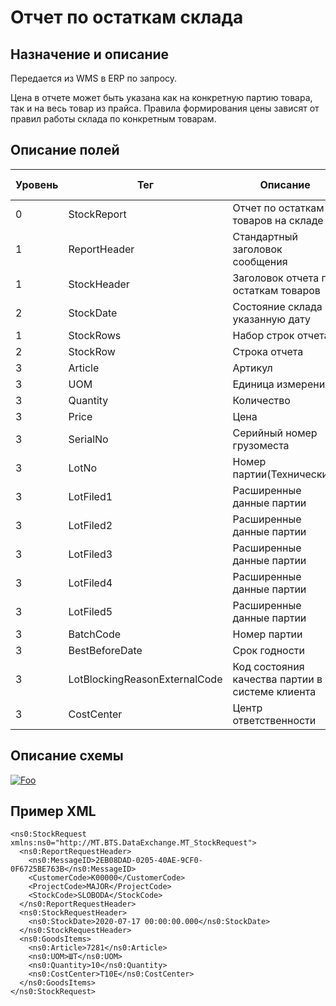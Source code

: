 # Отчет по остаткам склада

## Назначение и описание
Передается из WMS в ERP по запросу.

Цена в отчете может быть указана как на конкретную партию товара, так и на весь товар из прайса. Правила формирования цены зависят от правил работы склада по конкретным товарам.

## Описание полей

Уровень | Тег | Описание | Частота | Тип данных | Размер поля | Комментарий
--------|-----|----------|---------|------------|-------------|------------
0       | StockReport                   | Отчет по остаткам товаров на складе             | 1..1    |            |             |                           
1       | ReportHeader                  | Стандартный заголовок сообщения                 | 1..1    |            |             | Общая структура сообщения 
1       | StockHeader                   | Заголовок отчета по остаткам товаров            | 1..1    |            |             |                           
2       | StockDate                     | Состояние склада на указанную дату              | 1..1    | DateTime   |             |
1       | StockRows                     | Набор строк отчета                              | 1..1    |            |             |                           
2       | StockRow                      | Строка отчета                                   | 1..n    |            |             |                           
3       | Article                       | Артикул                                         | 1..1    | String     | 100         |                           
3       | UOM                           | Единица измерения                               | 1..1    | String     | 10          |                           
3       | Quantity                      | Количество                                      | 1..1    | Decimal    |             |                           
3       | Price                         | Цена                                            | 0..1    | Decimal    |             |                           
3       | SerialNo                      | Серийный номер грузоместа                       | 0..1    | String     | 20          |                           
3       | LotNo                         | Номер партии(Технический)                       | 0..1    | String     | 50          |                           
3       | LotFiled1                     | Расширенные данные партии                       | 0..1    | String     | 100         |                           
3       | LotFiled2                     | Расширенные данные партии                       | 0..1    | String     | 100         |                           
3       | LotFiled3                     | Расширенные данные партии                       | 0..1    | String     | 100         |                           
3       | LotFiled4                     | Расширенные данные партии                       | 0..1    | String     | 100         |                           
3       | LotFiled5                     | Расширенные данные партии                       | 0..1    | String     | 100         |                           
3       | BatchCode                     | Номер партии                                    | 0..1    | String     | 50          |                           
3       | BestBeforeDate                | Срок годности                                   | 0..1    | Datetime   |             |                           
3       | LotBlockingReasonExternalCode | Код состояния качества партии в системе клиента | 0..1    | String     | 100         |                           
3       | CostCenter                    | Центр ответственности                           | 0..1    | String     | 20          |                           

## Описание схемы
<a href="https://github.com/MajorTerminal/MTXML/blob/master/XSD/MT_StockReport.xsd" rel="XSD">![Foo](https://user-images.githubusercontent.com/22858622/134012526-73d1b128-a2cd-4d14-8a13-10f81a57c04f.png)</a>

## Пример XML
```
<ns0:StockRequest xmlns:ns0="http://MT.BTS.DataExchange.MT_StockRequest">
  <ns0:ReportRequestHeader>
    <ns0:MessageID>2EB08DAD-0205-40AE-9CF0-0F6725BE763B</ns0:MessageID>
    <CustomerCode>К00000</CustomerCode>
    <ProjectCode>MAJOR</ProjectCode>
    <StockCode>SLOBODA</StockCode>
  </ns0:ReportRequestHeader>
  <ns0:StockRequestHeader>
    <ns0:StockDate>2020-07-17 00:00:00.000</ns0:StockDate>
  </ns0:StockRequestHeader>
  <ns0:GoodsItems>
    <ns0:Article>7281</ns0:Article>
    <ns0:UOM>ШТ</ns0:UOM>
    <ns0:Quantity>10</ns0:Quantity>
    <ns0:CostCenter>T10E</ns0:CostCenter>
  </ns0:GoodsItems>
</ns0:StockRequest>
```
